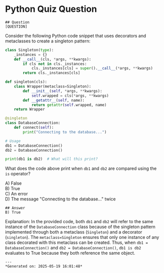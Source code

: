# Python Quiz Question
    
    ## Question
    [QUESTION]
Consider the following Python code snippet that uses decorators and metaclasses to create a singleton pattern:

```python
class Singleton(type):
    _instances = {}
    def __call__(cls, *args, **kwargs):
        if cls not in cls._instances:
            cls._instances[cls] = super().__call__(*args, **kwargs)
        return cls._instances[cls]

def singleton(cls):
    class Wrapper(metaclass=Singleton):
        def __init__(self, *args, **kwargs):
            self.wrapped = cls(*args, **kwargs)
        def __getattr__(self, name):
            return getattr(self.wrapped, name)
    return Wrapper

@singleton
class DatabaseConnection:
    def connect(self):
        print("Connecting to the database...")

# Usage
db1 = DatabaseConnection()
db2 = DatabaseConnection()

print(db1 is db2)  # What will this print?
```

What does the code above print when `db1` and `db2` are compared using the `is` operator?

A) False  
B) True  
C) An error  
D) The message "Connecting to the database..." twice
    
    ## Answer
    B) True

Explanation: In the provided code, both `db1` and `db2` will refer to the same instance of the `DatabaseConnection` class because of the singleton pattern implemented through both a metaclass (`Singleton`) and a decorator (`singleton`). The `metaclass=Singleton` ensures that only one instance of any class decorated with this metaclass can be created. Thus, when `db1 = DatabaseConnection()` and `db2 = DatabaseConnection()`, `db1 is db2` evaluates to True because they both reference the same object.
    
    ---
    *Generated on: 2025-05-19 16:01:48*
    